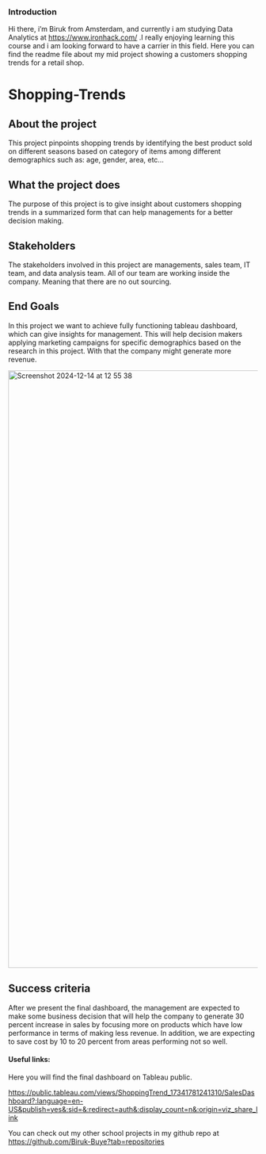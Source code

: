 ### Introduction
Hi there, i’m Biruk from Amsterdam, and currently i am studying Data Analytics at https://www.ironhack.com/ .I really enjoying learning this course and i am looking forward to have a carrier in this field. Here you can find the readme file about my mid project showing a customers shopping trends for a retail shop.

# Shopping-Trends
## About the project
This project pinpoints shopping trends by identifying the best product sold on different seasons based on category of items among different demographics such as: age, gender, area,  etc…

## What the project does
The purpose of this project is to give insight about customers shopping trends in a summarized form that can help managements for a better decision making.

## Stakeholders
The stakeholders involved in this project are managements, sales team, IT team, and data analysis team. All of our team are working inside the company. Meaning that there are no out sourcing.

## End Goals
In this project we want to achieve fully functioning tableau dashboard, which can give insights for management. This will help decision makers applying marketing campaigns for specific demographics based on the research in this project. With that the company might generate more revenue.

<img width="1206" alt="Screenshot 2024-12-14 at 12 55 38" src="https://github.com/user-attachments/assets/2a1cd919-04d2-4563-b5e8-f2b0e4879c96" />

## Success criteria
After we present the final dashboard, the management are expected to make some business decision that will help the company to generate 30 percent increase in sales by focusing more on products which have low performance in terms of making less revenue. In addition, we are expecting to save cost by 10 to 20 percent from areas performing not so well.

#### Useful links:
Here you will find the final dashboard on Tableau public.

https://public.tableau.com/views/ShoppingTrend_17341781241310/SalesDashboard?:language=en-US&publish=yes&:sid=&:redirect=auth&:display_count=n&:origin=viz_share_link


You can check out my other school projects in my github repo at https://github.com/Biruk-Buye?tab=repositories 
